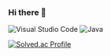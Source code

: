 ### Hi there 👋

<!--
**z1s5c3x2/z1s5c3x2** is a ✨ _special_ ✨ repository because its `README.md` (this file) appears on your GitHub profile.

Here are some ideas to get you started:

- 🔭 I’m currently working on ...
- 🌱 I’m currently learning ...
- 👯 I’m looking to collaborate on ...
- 🤔 I’m looking for help with ...
- 💬 Ask me about ...
- 📫 How to reach me: ...
- 😄 Pronouns: ...
- ⚡ Fun fact: ...
-->

![Visual Studio Code](https://img.shields.io/badge/Visual%20Studio%20Code-007ACC.svg?&style=for-the-badge&logo=Visual%20Studio%20Code&logoColor=white)
![Java](https://img.shields.io/badge/Java-007396.svg?&style=for-the-badge&logo=Java&logoColor=white)

[![Solved.ac Profile](http://mazassumnida.wtf/api/v2/generate_badge?boj=adwdsd6542)](https://solved.ac/adwdsd6542/)

